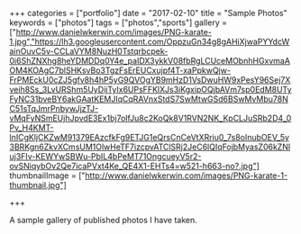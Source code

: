 +++
categories = ["portfolio"]
date = "2017-02-10"
title = "Sample Photos"
keywords = ["photos"]
tags = ["photos","sports"]
gallery = ["http://www.danielwkerwin.com/images/PNG-karate-1.jpg","https://lh3.googleusercontent.com/OppzuGn34g8gAHiXjwaPYYdcWainOuvC5v-CCLaVYM8NuzH0Tstqrbcpek-0i6ShZNXhg8heYDMDDq0Y4e_paIDX3ykkV08fbRgLCUceMObnhHGxvmaAOM4KOAgC7blSHKsvBo3TgzFsErEUCxujpf4T-xaPpkwQjw-FrPMEckU0cZJ5gfv8h4hP5yG9QVOgYB9mHzD1VsDwuHW9xPesY96Sej7Xveih8Ss_3LvURShm5UyDijTyIx6UPsFFKlXJs3iKgxipOQjbAVm7sp0EdM8UTyFyNC31bveBY6akGAatKEMJIqCqRAVnxStdS7SwMtwGSd6BSwMvMbu78NC51sTqJmrPnbywJjzTJ-vMqFyNSmEUjhJpvdE3Ex1bj7olfJu8c2KoQk8V1RVN2NK_KpCLJuSRb2D4_0Pv_H4KMT-lnICgKljCKZwM91379EAzcfkFg9ETJG1eQrsCnCeVtXRriu0_7s8oInubOEV_5y3BRKgn6ZkvXCmsUM1OlwHeTF7izcpvATClSRj2JeC6lQIqFojbMyasZ06kZNluj3FIv-KEWYwSBWu-PbIL4bPeMT71OngcueyV5r2-ovSNiqybOv2Qe7icaPVxt4Ke_QE4X1-EHTs4=w521-h663-no?.jpg"]
thumbnailImage = ["http://www.danielwkerwin.com/images/PNG-karate-1-thumbnail.jpg"]

+++

A sample gallery of published photos I have taken.
<!-- more /-->
